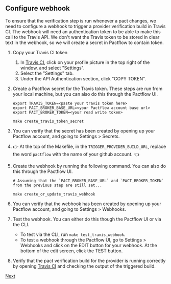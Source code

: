 ## Configure webhook

To ensure that the verification step is run whenever a pact changes, we need to configure a webhook to trigger a provider verification build in Travis CI. The webhook will need an authentication token to be able to make this call to the Travis API. We don't want the Travis token to be stored in clear text in the webhook, so we will create a secret in Pactflow to contain token.

1. Copy your Travis CI token
    1. In [Travis CI][travis-ci], click on your profile picture in the top right of the window, and select "Settings".
    1. Select the "Settings" tab.
    1. Under the API Authentication section, click "COPY TOKEN".

1. Create a Pactflow secret for the Travis token. These steps are run from your local machine, but you can also do this through the Pactflow UI.

    ```
    export TRAVIS_TOKEN=<paste your travis token here>
    export PACT_BROKER_BASE_URL=<your Pactflow account base url>
    export PACT_BROKER_TOKEN=<your read write token>

    make create_travis_token_secret
    ```

1. You can verify that the secret has been created by opening up your Pactflow account, and going to Settings > Secrets.

1. :point_right: At the top of the Makefile, in the `TRIGGER_PROVIDER_BUILD_URL`, replace the word `pactflow` with the name of your github account. :point_left:
1. Create the webhook by running the following command. You can also do this through the Pactflow UI.

   ```
   # Assuming that the `PACT_BROKER_BASE_URL` and `PACT_BROKER_TOKEN` from the previous step are still set...

   make create_or_update_travis_webhook
   ```

1. You can verify that the webhook has been created by opening up your Pactflow account, and going to Settings > Webhooks.

1. Test the webhook. You can either do this though the Pactflow UI or via the CLI.
    * To test via the CLI, run `make test_travis_webhook`.
    * To test a webhook through the Pactflow UI, go to Settings > Webhooks and click on the EDIT button for your webhook. At the bottom of the edit screen, click the TEST button.

1. Verify that the pact verification build for the provider is running correctly by opening [Travis CI][travis-ci] and checking the output of the triggered build.

[Next](./06_conclusion.md)

[travis-ci]: https://travis-ci.com